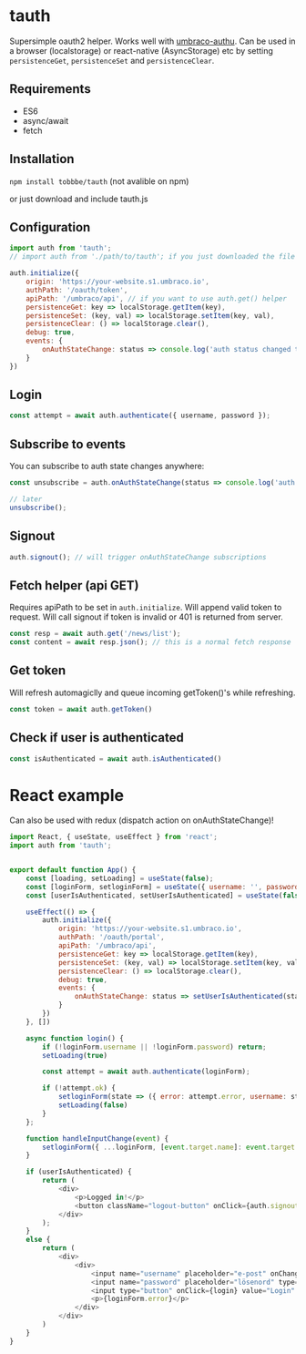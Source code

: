 # tauth
Supersimple oauth2 helper. Works well with [umbraco-authu](https://github.com/mattbrailsford/umbraco-authu).
Can be used in a browser (localstorage) or react-native (AsyncStorage) etc by setting `persistenceGet`, `persistenceSet` and `persistenceClear`.

## Requirements
- ES6
- async/await
- fetch

## Installation
`npm install tobbbe/tauth` (not avalible on npm)

or just download and include tauth.js

## Configuration
```javascript
import auth from 'tauth';
// import auth from './path/to/tauth'; if you just downloaded the file

auth.initialize({
	origin: 'https://your-website.s1.umbraco.io',
	authPath: '/oauth/token',
	apiPath: '/umbraco/api', // if you want to use auth.get() helper
	persistenceGet: key => localStorage.getItem(key),
	persistenceSet: (key, val) => localStorage.setItem(key, val),
	persistenceClear: () => localStorage.clear(),
	debug: true,
	events: {
		onAuthStateChange: status => console.log('auth status changed to:', status))
	}
})
```

## Login
```javascript
const attempt = await auth.authenticate({ username, password });
```

## Subscribe to events
You can subscribe to auth state changes anywhere:

```javascript
const unsubscribe = auth.onAuthStateChange(status => console.log('auth status changed to:', status));

// later
unsubscribe();
```

## Signout
```javascript
auth.signout(); // will trigger onAuthStateChange subscriptions
```

## Fetch helper (api GET)
Requires apiPath to be set in `auth.initialize`.
Will append valid token to request. Will call signout if token is invalid or 401 is returned from server.

```javascript
const resp = await auth.get('/news/list');
const content = await resp.json(); // this is a normal fetch response
```

## Get token
Will refresh automagiclly and queue incoming getToken()'s while refreshing.

```javascript
const token = await auth.getToken()
```



## Check if user is authenticated

```javascript
const isAuthenticated = await auth.isAuthenticated()
```

# React example
Can also be used with redux (dispatch action on onAuthStateChange)!

```javascript
import React, { useState, useEffect } from 'react';
import auth from 'tauth';


export default function App() {
	const [loading, setLoading] = useState(false);
	const [loginForm, setloginForm] = useState({ username: '', password: '', error: null });
	const [userIsAuthenticated, setUserIsAuthenticated] = useState(false);

	useEffect(() => {
		auth.initialize({
			origin: 'https://your-website.s1.umbraco.io',
			authPath: '/oauth/portal',
			apiPath: '/umbraco/api',
			persistenceGet: key => localStorage.getItem(key),
			persistenceSet: (key, val) => localStorage.setItem(key, val),
			persistenceClear: () => localStorage.clear(),
			debug: true,
			events: {
				onAuthStateChange: status => setUserIsAuthenticated(status)
			}
		})
	}, [])

	async function login() {
		if (!loginForm.username || !loginForm.password) return;
		setLoading(true)

		const attempt = await auth.authenticate(loginForm);

		if (!attempt.ok) {
			setloginForm(state => ({ error: attempt.error, username: state.username, password: '' }))
			setLoading(false)
		}
	};

	function handleInputChange(event) {
		setloginForm({ ...loginForm, [event.target.name]: event.target.value })
	}

	if (userIsAuthenticated) {
		return (
			<div>
				<p>Logged in!</p>
				<button className="logout-button" onClick={auth.signout}>Logout</button>
			</div>
		);
	}
	else {
		return (
			<div>
				<div>
					<input name="username" placeholder="e-post" onChange={handleInputChange} value={loginForm.username} disabled={loading} />
					<input name="password" placeholder="lösenord" type="password" onChange={handleInputChange} value={loginForm.password} disabled={loading} />
					<input type="button" onClick={login} value="Login" disabled={loading} />
					<p>{loginForm.error}</p>
				</div>
			</div>
		)
	}
}

```
